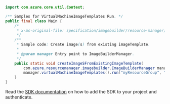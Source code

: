 ```java
import com.azure.core.util.Context;

/** Samples for VirtualMachineImageTemplates Run. */
public final class Main {
    /*
     * x-ms-original-file: specification/imagebuilder/resource-manager/Microsoft.VirtualMachineImages/stable/2021-10-01/examples/RunImageTemplate.json
     */
    /**
     * Sample code: Create image(s) from existing imageTemplate.
     *
     * @param manager Entry point to ImageBuilderManager.
     */
    public static void createImageSFromExistingImageTemplate(
        com.azure.resourcemanager.imagebuilder.ImageBuilderManager manager) {
        manager.virtualMachineImageTemplates().run("myResourceGroup", "myImageTemplate", Context.NONE);
    }
}
```

Read the [SDK documentation](https://github.com/Azure/azure-sdk-for-java/blob/azure-resourcemanager-imagebuilder_1.0.0-beta.2/sdk/imagebuilder/azure-resourcemanager-imagebuilder/README.md) on how to add the SDK to your project and authenticate.
